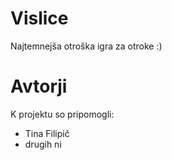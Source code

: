 # Vislice

Najtemnejša otroška igra za otroke :)

# Avtorji

K projektu so pripomogli:
- Tina Filipič
- drugih ni
